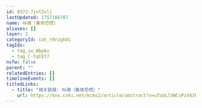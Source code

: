 ```yaml
---
id: 0372-7jnt2vlj
lastUpdated: 1757166787
name: 叫魂（集体恐慌）
aliases: []
layer: 2
categoryId: cat_r0rzgkOi
tagIds:
  - tag_iw_Wbpbu
  - tag_C-tqCEt7
nsfw: false
parent: ""
relatedEntries: []
timelineEvents: []
titledLinks:
  - title: "相关链接: 叫魂（集体恐慌）"
    url: https://kns.cnki.net/kcms2/article/abstract?v=ufuULlVWCsPzV43kx4UxvofKuzjSraALRWW5Ve4R1Sw3UVubULBKb7pTfZDy57w6vXKh22mn9aVzfYgnUiTMNMaPT1BknMMVRDRTjGSLeYAr_bGd_FGuX31427wKAXFovLZX2M1fUejyDHgAufGv5-w2RH3ITG1DQL3HXnjvXPM1zL1NkUGTBhChG8lV378B&uniplatform=NZKPT&language=CHS
---
```


